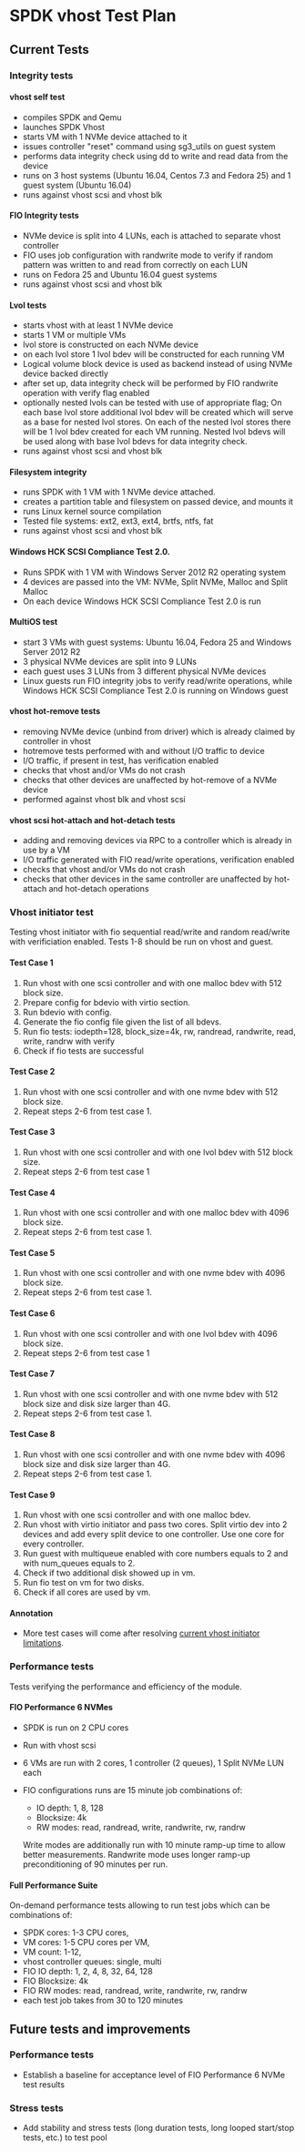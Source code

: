 # SPDK vhost Test Plan

## Current Tests

### Integrity tests

#### vhost self test
- compiles SPDK and Qemu
- launches SPDK Vhost
- starts VM with 1 NVMe device attached to it
- issues controller "reset" command using sg3_utils on guest system
- performs data integrity check using dd to write and read data from the device
- runs on 3 host systems (Ubuntu 16.04, Centos 7.3 and Fedora 25)
  and 1 guest system (Ubuntu 16.04)
- runs against vhost scsi and vhost blk

#### FIO Integrity tests
- NVMe device is split into 4 LUNs, each is attached to separate vhost controller
- FIO uses job configuration with randwrite mode to verify if random pattern was
  written to and read from correctly on each LUN
- runs on Fedora 25 and Ubuntu 16.04 guest systems
- runs against vhost scsi and vhost blk

#### Lvol tests
- starts vhost with at least 1 NVMe device
- starts 1 VM or multiple VMs
- lvol store is constructed on each NVMe device
- on each lvol store 1 lvol bdev will be constructed for each running VM
- Logical volume block device is used as backend instead of using
  NVMe device backed directly
- after set up, data integrity check will be performed by FIO randwrite
  operation with verify flag enabled
- optionally nested lvols can be tested with use of appropriate flag;
  On each base lvol store additional lvol bdev will be created which will
  serve as a base for nested lvol stores.
  On each of the nested lvol stores there will be 1 lvol bdev created for each
  VM running. Nested lvol bdevs will be used along with base lvol bdevs for
  data integrity check.
- runs against vhost scsi and vhost blk

#### Filesystem integrity
- runs SPDK with 1 VM with 1 NVMe device attached.
- creates a partition table and filesystem on passed device, and mounts it
- runs Linux kernel source compilation
- Tested file systems: ext2, ext3, ext4, brtfs, ntfs, fat
- runs against vhost scsi and vhost blk

#### Windows HCK SCSI Compliance Test 2.0.
- Runs SPDK with 1 VM with Windows Server 2012 R2 operating system
- 4 devices are passed into the VM: NVMe, Split NVMe, Malloc and Split Malloc
- On each device Windows HCK SCSI Compliance Test 2.0 is run

#### MultiOS test
- start 3 VMs with guest systems: Ubuntu 16.04, Fedora 25 and Windows Server 2012 R2
- 3 physical NVMe devices are split into 9 LUNs
- each guest uses 3 LUNs from 3 different physical NVMe devices
- Linux guests run FIO integrity jobs to verify read/write operations,
    while Windows HCK SCSI Compliance Test 2.0 is running on Windows guest

#### vhost hot-remove tests
- removing NVMe device (unbind from driver) which is already claimed
    by controller in vhost
- hotremove tests performed with and without I/O traffic to device
- I/O traffic, if present in test, has verification enabled
- checks that vhost and/or VMs do not crash
- checks that other devices are unaffected by hot-remove of a NVMe device
- performed against vhost blk and vhost scsi

#### vhost scsi hot-attach and hot-detach tests
- adding and removing devices via RPC to a controller which is already in use by a VM
- I/O traffic generated with FIO read/write operations, verification enabled
- checks that vhost and/or VMs do not crash
- checks that other devices in the same controller are unaffected by hot-attach
    and hot-detach operations

### Vhost initiator test
Testing vhost initiator with fio sequential read/write and random read/write with verificiation enabled.
Tests 1-8 should be run on vhost and guest.

#### Test Case 1
1. Run vhost with one scsi controller and with one malloc bdev with 512 block size.
2. Prepare config for bdevio with virtio section.
3. Run bdevio with config.
4. Generate the fio config file given the list of all bdevs.
5. Run fio tests: iodepth=128, block_size=4k, rw, randread, randwrite, read, write, randrw with verify
6. Check if fio tests are successful

#### Test Case 2
1. Run vhost with one scsi controller and with one nvme bdev with 512 block size.
2. Repeat steps 2-6 from test case 1.

#### Test Case 3
1. Run vhost with one scsi controller and with one lvol bdev with 512 block size.
2. Repeat steps 2-6 from test case 1

#### Test Case 4
1. Run vhost with one scsi controller and with one malloc bdev with 4096 block size.
2. Repeat steps 2-6 from test case 1.

#### Test Case 5
1. Run vhost with one scsi controller and with one nvme bdev with 4096 block size.
2. Repeat steps 2-6 from test case 1.

#### Test Case 6
1. Run vhost with one scsi controller and with one lvol bdev with 4096 block size.
2. Repeat steps 2-6 from test case 1

#### Test Case 7
1. Run vhost with one scsi controller and with one nvme bdev with 512 block size and disk size larger than 4G.
2. Repeat steps 2-6 from test case 1.

#### Test Case 8
1. Run vhost with one scsi controller and with one nvme bdev with 4096 block size and disk size larger than 4G.
2. Repeat steps 2-6 from test case 1.

#### Test Case 9
1. Run vhost with one scsi controller and with one malloc bdev.
2. Run vhost with virtio initiator and pass two cores.
   Split virtio dev into 2 devices and add every split device to one controller. Use one core for every controller.
3. Run guest with multiqueue enabled with core numbers equals to 2 and with num_queues equals to 2.
4. Check if two additional disk showed up in vm.
5. Run fio test on vm for two disks.
6. Check if all cores are used by vm.

#### Annotation
- More test cases will come after resolving
  [current vhost initiator limitations](spdk/tree/master/lib/bdev/virtio/README.md#Todo).

### Performance tests
Tests verifying the performance and efficiency of the module.

#### FIO Performance 6 NVMes
- SPDK is run on 2 CPU cores
- Run with vhost scsi
- 6 VMs are run with 2 cores, 1 controller (2 queues), 1 Split NVMe LUN each
- FIO configurations runs are 15 minute job combinations of:
    - IO depth: 1, 8, 128
    - Blocksize: 4k
    - RW modes: read, randread, write, randwrite, rw, randrw

    Write modes are additionally run with 10 minute ramp-up time to allow better
    measurements. Randwrite mode uses longer ramp-up preconditioning of 90 minutes per run.


#### Full Performance Suite
On-demand performance tests allowing to run test jobs which can be combinations of:
- SPDK cores: 1-3 CPU cores,
- VM cores: 1-5 CPU cores per VM,
- VM count: 1-12,
- vhost controller queues: single, multi
- FIO IO depth: 1, 2, 4, 8, 32, 64, 128
- FIO Blocksize: 4k
- FIO RW modes: read, randread, write, randwrite, rw, randrw
- each test job takes from 30 to 120 minutes


## Future tests and improvements

### Performance tests
- Establish a baseline for acceptance level of FIO Performance 6 NVMe test results

### Stress tests
- Add stability and stress tests (long duration tests, long looped start/stop tests, etc.)
to test pool
